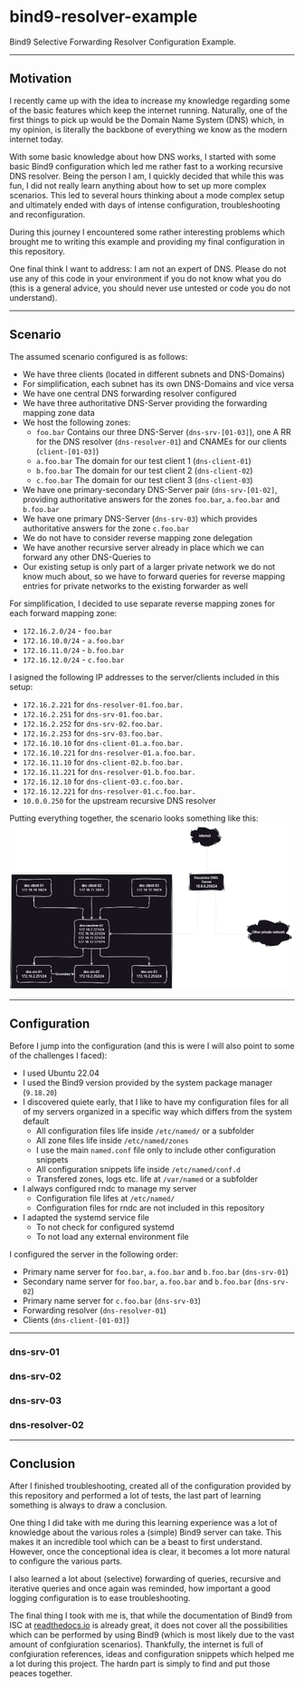 # bind9-resolver-example

Bind9 Selective Forwarding Resolver Configuration Example.

---

## Motivation

I recently came up with the idea to increase my knowledge regarding some of the
basic features which keep the internet running. Naturally, one of the first
things to pick up would be the Domain Name System (DNS) which, in my opinion, is
literally the backbone of everything we know as the modern internet today.

With some basic knowledge about how DNS works, I started with some basic Bind9
configuration which led me rather fast to a working recursive DNS resolver.
Being the person I am, I quickly decided that while this was fun, I did not
really learn anything about how to set up more complex scenarios. This led to
several hours thinking about a mode complex setup and ultimately ended with days
of intense configuration, troubleshooting and reconfiguration.

During this journey I encountered some rather interesting problems which brought
me to writing this example and providing my final configuration in this
repository.

One final think I want to address:
I am not an expert of DNS. Please do not use any of this code in your
environment if you do not know what you do (this is a general advice, you should
never use untested or code you do not understand).

---

## Scenario

The assumed scenario configured is as follows:

* We have three clients (located in different subnets and DNS-Domains)
* For simplification, each subnet has its own DNS-Domains and vice versa
* We have one central DNS forwarding resolver configured
* We have three authoritative DNS-Server providing the forwarding mapping zone
  data
* We host the following zones:
  * `foo.bar`
    Contains our three DNS-Server (`dns-srv-[01-03]`), one A RR for the DNS
    resolver (`dns-resolver-01`) and CNAMEs for our clients (`client-[01-03]`)
  * `a.foo.bar`
    The domain for our test client 1 (`dns-client-01`)
  * `b.foo.bar`
    The domain for our test client 2 (`dns-client-02`)
  * `c.foo.bar`
    The domain for our test client 3 (`dns-client-03`)
* We have one primary-secondary DNS-Server pair (`dns-srv-[01-02]`, providing
  authoritative answers for the zones `foo.bar`, `a.foo.bar` and `b.foo.bar`
* We have one primary DNS-Server (`dns-srv-03`) which provides authoritative
  answers for the zone `c.foo.bar`
* We do not have to consider reverse mapping zone delegation
* We have another recursive server already in place which we can forward any
  other DNS-Queries to
* Our existing setup is only part of a larger private network we do not know
  much about, so we have to forward queries for reverse mapping entries for
  private networks to the existing forwarder as well

For simplification, I decided to use separate reverse mapping zones for each
forward mapping zone:

* `172.16.2.0/24` - `foo.bar`
* `172.16.10.0/24` - `a.foo.bar`
* `172.16.11.0/24` - `b.foo.bar`
* `172.16.12.0/24` - `c.foo.bar`

I asigned the following IP addresses to the server/clients included in this
setup:

* `172.16.2.221` for `dns-resolver-01.foo.bar.`
* `172.16.2.251` for `dns-srv-01.foo.bar.`
* `172.16.2.252` for `dns-srv-02.foo.bar.`
* `172.16.2.253` for `dns-srv-03.foo.bar.`
* `172.16.10.10` for `dns-client-01.a.foo.bar.`
* `172.16.10.221` for `dns-resolver-01.a.foo.bar.`
* `172.16.11.10` for `dns-client-02.b.foo.bar.`
* `172.16.11.221` for `dns-resolver-01.b.foo.bar.`
* `172.16.12.10` for `dns-client-03.c.foo.bar.`
* `172.16.12.221` for `dns-resolver-01.c.foo.bar.`
* `10.0.0.250` for the upstream recursive DNS resolver

Putting everything together, the scenario looks something like this:
![Scenario Sketch](scenario_sketch.png)

---

## Configuration

Before I jump into the configuration (and this is were I will also point to some
of the challenges I faced):

* I used Ubuntu 22.04
* I used the Bind9 version provided by the system package manager (`9.18.20`)
* I discovered quiete early, that I like to have my configuration files for all
  of my servers organized in a specific way which differs from the system
  default
  * All configuration files life inside `/etc/named/` or a subfolder
  * All zone files life inside `/etc/named/zones`
  * I use the main `named.conf` file only to include other configuration
    snippets
  * All configuration snippets life inside `/etc/named/conf.d`
  * Transfered zones, logs etc. life at `/var/named` or a subfolder
* I always configured rndc to manage my server
  * Configuration file lifes at `/etc/named/`
  * Configuration files for rndc are not included in this repository
* I adapted the systemd service file
  * To not check for configured systemd
  * To not load any external environment file

I configured the server in the following order:

* Primary name server for `foo.bar`, `a.foo.bar` and `b.foo.bar` (`dns-srv-01`)
* Secondary name server for `foo.bar`, `a.foo.bar` and `b.foo.bar`
  (`dns-srv-02`)
* Primary name server for `c.foo.bar` (`dns-srv-03`)
* Forwarding resolver (`dns-resolver-01`)
* Clients (`dns-client-[01-03]`)

---

### dns-srv-01

### dns-srv-02

### dns-srv-03

### dns-resolver-02

---

## Conclusion

After I finished troubleshooting, created all of the configuration provided by
this repository and performed a lot of tests, the last part of learning
something is always to draw a conclusion.

One thing I did take with me during this learning experience was a lot of
knowledge about the various roles a (simple) Bind9 server can take. This makes
it an incredible tool which can be a beast to first understand. However, once
the conceptional idea is clear, it becomes a lot more natural to configure the
various parts.

I also learned a lot about (selective) forwarding of queries, recursive and
iterative queries and once again was reminded, how important a good logging
configuration is to ease troubleshooting.

The final thing I took with me is, that while the documentation of Bind9 from
ISC at [readthedocs.io][1] is already great, it does not cover all the
possibilities which can be performed by using Bind9 (which is most likely due to
the vast amount of confgiuration scenarios). Thankfully, the internet is full of
confgiuration references, ideas and configuration snippets which helped me a lot
during this project. The hardn part is simply to find and put those peaces
together.

[1]: https://bind9.readthedocs.io/en/latest/
